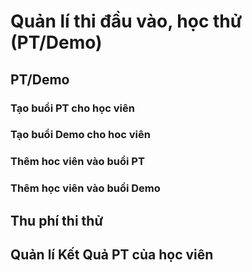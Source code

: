 # Quản lí thi đầu vào, học thử \(PT/Demo\)

## PT/Demo

### Tạo buổi PT cho học viên

### Tạo buổi Demo cho hoc viên

### Thêm hoc viên vào buổi PT

### Thêm học viên vào buổi Demo

## Thu phí thi thử

## Quản lí Kết Quả PT của học viên

